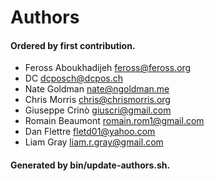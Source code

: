 # Authors

#### Ordered by first contribution.

- Feross Aboukhadijeh <feross@feross.org>
- DC <dcposch@dcpos.ch>
- Nate Goldman <nate@ngoldman.me>
- Chris Morris <chris@chrismorris.org>
- Giuseppe Crinò <giuscri@gmail.com>
- Romain Beaumont <romain.rom1@gmail.com>
- Dan Flettre <fletd01@yahoo.com>
- Liam Gray <liam.r.gray@gmail.com>

#### Generated by bin/update-authors.sh.
